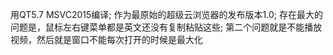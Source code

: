 用QT5.7 MSVC2015编译;
作为最原始的超级云浏览器的发布版本1.0;
存在最大的问题是，鼠标左右键菜单都是英文还没有复制粘贴这些;
第二个问题就是不能播放视频，然后就是窗口不能每次打开的时候是最大化
